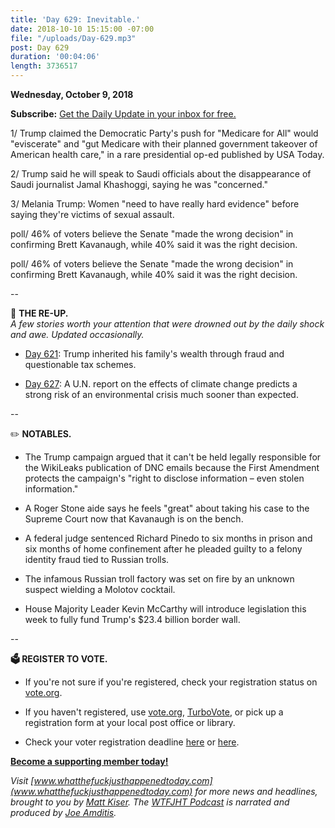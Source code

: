 ```yaml
---
title: 'Day 629: Inevitable.'
date: 2018-10-10 15:15:00 -07:00
file: "/uploads/Day-629.mp3"
post: Day 629
duration: '00:04:06'
length: 3736517
---
```


**Wednesday, October 9, 2018**

**Subscribe:** [Get the Daily Update in your inbox for free. ](https://whatthefuckjusthappenedtoday.com/subscribe/)

1/ Trump claimed the Democratic Party's push for "Medicare for All" would "eviscerate" and "gut Medicare with their planned government takeover of American health care," in a rare presidential op-ed published by USA Today.

2/ Trump said he will speak to Saudi officials about the disappearance of Saudi journalist Jamal Khashoggi, saying he was "concerned."

3/ Melania Trump: Women "need to have really hard evidence" before saying they're victims of sexual assault.

poll/ 46% of voters believe the Senate "made the wrong decision" in confirming Brett Kavanaugh, while 40% said it was the right decision.

poll/ 46% of voters believe the Senate "made the wrong decision" in confirming Brett Kavanaugh, while 40% said it was the right decision.

--

📌 **THE RE-UP.**\
*A few stories worth your attention that were drowned out by the daily shock and awe. Updated occasionally.*

* [Day 621](https://whatthefuckjusthappenedtoday.com/2018/10/02/day-621/#1-trump-inherited-his-familys-wealth): Trump inherited his family's wealth through fraud and questionable tax schemes.

* [Day 627](https://whatthefuckjusthappenedtoday.com/2018/10/08/day-627/): A U.N. report on the effects of climate change predicts a strong risk of an environmental crisis much sooner than expected.

--

✏️ **NOTABLES.**

* The Trump campaign argued that it can't be held legally responsible for the WikiLeaks publication of DNC emails because the First Amendment protects the campaign's "right to disclose information – even stolen information."

* A Roger Stone aide says he feels "great" about taking his case to the Supreme Court now that Kavanaugh is on the bench.

* A federal judge sentenced Richard Pinedo to six months in prison and six months of home confinement after he pleaded guilty to a felony identity fraud tied to Russian trolls.

* The infamous Russian troll factory was set on fire by an unknown suspect wielding a Molotov cocktail.

* House Majority Leader Kevin McCarthy will introduce legislation this week to fully fund Trump's $23.4 billion border wall.

--

**🗳 REGISTER TO VOTE.**

* If you're not sure if you're registered, check your registration status on [vote.org](https://www.vote.org/am-i-registered-to-vote/).

* If you haven't registered, use [vote.org](http://vote.org), [TurboVote](https://turbovote.org/), or pick up a registration form at your local post office or library.

* Check your voter registration deadline [here](https://www.nytimes.com/2018/10/06/us/politics/state-voter-registration-deadlines.html) or [here](https://www.vox.com/policy-and-politics/2018/10/7/17947768/voter-registration-deadline-verify-2018-midterms).

**[Become a supporting member today!](https://whatthefuckjusthappenedtoday.com/membership/?utm_source=2017\+Donors&utm_campaign=8dccd905d9-&utm_medium=email&utm_term=0_3bd36f654c-8dccd905d9-169730397)**

*Visit [www.whatthefuckjusthappenedtoday.com](www.whatthefuckjusthappenedtoday.com) for more news and headlines, brought to you by [Matt Kiser](https://twitter.com/Matt_Kiser). The [WTFJHT Podcast](https://whatthefuckjusthappenedtoday.com/podcasts/) is narrated and produced by [Joe Amditis](https://twitter.com/jsamditis).*